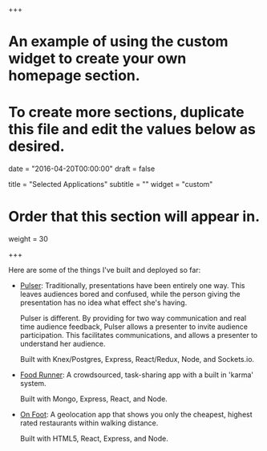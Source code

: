 +++
# An example of using the custom widget to create your own homepage section.
# To create more sections, duplicate this file and edit the values below as desired.

date = "2016-04-20T00:00:00"
draft = false

title = "Selected Applications"
subtitle = ""
widget = "custom"

# Order that this section will appear in.
weight = 30

+++

Here are some of the things I've built and deployed so far:

- [Pulser](pulser-beta.herokuapp.com):
	Traditionally, presentations have been entirely one way. This leaves audiences bored and confused, while the person giving the presentation has no idea what effect she's having. 

	Pulser is different. By providing for two way communication and real time audience feedback, Pulser allows a presenter to invite audience participation. This facilitates communications, and allows a presenter to understand her audience.

	Built with Knex/Postgres, Express, React/Redux, Node, and Sockets.io.
- [Food Runner](food-runner2.herokuapp.com:): 
	A crowdsourced, task-sharing app with a built in 'karma' system.

	Built with Mongo, Express, React, and Node.
- [On Foot](onf00t.herokuapp.com:): 
	A geolocation app that shows you only the cheapest, highest rated restaurants within walking distance.

	Built with HTML5, React, Express, and Node.

